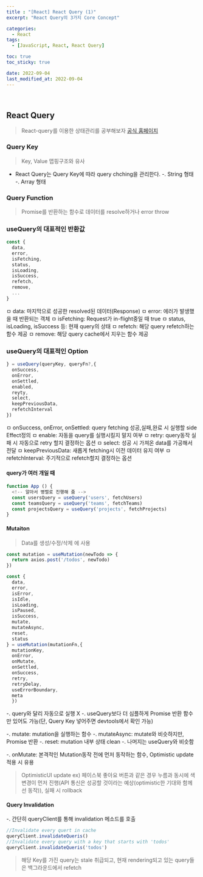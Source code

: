 ```yaml
---
title : "[React] React Query (1)"
excerpt: "React Query의 3가지 Core Concept"

categories:
  - React
tags:
  - [JavaScript, React, React Query]

toc: true
toc_sticky: true

date: 2022-09-04
last_modified_at: 2022-09-04
---
```

<br>

## React Query

> React-query를 이용한 상태관리를 공부해보자
> <a href="https://tanstack.com/query/v4/docs/guides/window-focus-refetching?from=reactQueryV3&original=https://react-query-v3.tanstack.com/guides/window-focus-refetching">공식 홈페이지</a>

### Query Key

> Key, Value 맵핑구조와 유사

- React Query는 Query Key에 따라 query chching을 관리한다.
-. String 형태
-. Array 형태

### Query Function

> Promise를 반환하는 함수로 데이터를 resolve하거나 error throw

### useQuery의 대표적인 반환값

```js
const {
  data,
  error,
  isFetching,
  status,
  isLoading,
  isSuccess,
  refetch,
  remove,
  ...
}
```

ㅁ data: 마지막으로 성공한 resolved된 데이터(Response)
ㅁ error: 에러가 발생했을 때 반환되는 객체
ㅁ isFetching: Request가 in-flight중일 때 true
ㅁ status, isLoading, isSuccess 등: 현재 query의 상태
ㅁ refetch: 해당 query refetch하는 함수 제공
ㅁ remove: 해당 query cache에서 지우는 함수 제공

### useQuery의 대표적인 Option

```js
} = useQuery(queryKey, queryFn?,{
  onSuccess,
  onError,
  onSettled,
  enabled,
  reyty,
  select,
  keepPreviousData,
  refetchInterval
})
```

ㅁ onSuccess, onError, onSettled: query fetching 성공,실패,완료 시 실행할 side Effect정의
ㅁ enable: 자동을 query를 실행시킬지 말지 여부
ㅁ retry: query동작 실패 시 자동으로 retry 할지 결정하는 옵션
ㅁ select: 성공 시 가져온 data를 가공해서 전달
ㅁ keepPreviousData: 새롭게 fetching시 이전 데이터 유지 여부
ㅁ refetchInterval: 주기적으로 refetch할지 결정하는 옵션

#### query가 여러 개일 때
```js
function App () {
  <!-- 알아서 병렬로 진행해 줌 -->
  const usersQuery = useQuery('users', fetchUsers)
  const teamsQuery = useQuery('teams', fetchTeams)
  const projectsQuery = useQuery('projects', fetchProjects)
}
```

#### Mutaiton
> Data를 생성/수정/삭제 에 사용

```js
const mutation = useMutation(newTodo => {
  return axios.post('/todos', newTodo)
})

const {
  data,
  error,
  isError,
  isIdle,
  isLoading,
  isPaused,
  isSuccess,
  mutate,
  mutateAsync,
  reset,
  status
} = useMutation(mutationFn,{
  mutationKey,
  onError,
  onMutate,
  onSettled,
  onSuccess,
  retry,
  retryDelay,
  useErrorBoundary,
  meta
  })
```
-. query와 달리 자동으로 실행 X
-. useQuery보다 더 심플하게 Promise 반환 함수만 있어도 가능(단, Query Key 넣어주면 devtools에서 확인 가능)

-. mutate: mutation을 실행하는 함수
-. mutateAsync: mutate와 비슷하지만, Promise 반환
-. reset: mutation 내부 상태 clean
-. 나머지는 useQuery와 비슷함

-. onMutate: 본격적인 Mutation동작 전에 먼저 동작하는 함수, Optimistic update 적용 시 유용
> OptimisticUI update
ex) 페이스북 좋아요 버튼과 같은 경우 누름과 동시에 색 변경이 먼저 진행(API 통신은 성공할 것이라는 예상(optimistic한 기대와 함께 선 동작)), 실패 시 rollback

#### Query Invalidation
-. 간단히 queryClient를 통해 invalidation 메소드를 호출
```js
//Invalidate every quert in cache
queryClient.invalidateQueris()
//Invalidate every query with a key that starts with 'todos'
queryClient.invalidateQueris('todos')
```
> 해당 Key를 가진 query는 stale 취급되고, 현재 rendering되고 있는 query들은 백그라운드에서 refetch


